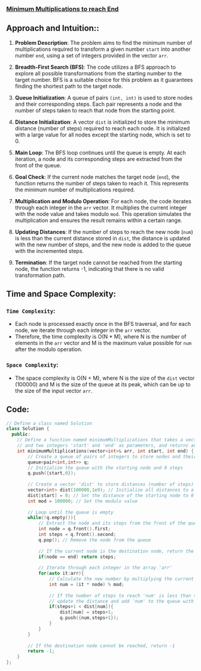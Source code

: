 ### [Minimum Multiplications to reach End](https://www.geeksforgeeks.org/problems/minimum-multiplications-to-reach-end/1)

## **Approach and Intuition:**:
1. **Problem Description**: The problem aims to find the minimum number of multiplications required to transform a given number `start` into another number `end`, using a set of integers provided in the vector `arr`.

2. **Breadth-First Search (BFS)**: The code utilizes a BFS approach to explore all possible transformations from the starting number to the target number. BFS is a suitable choice for this problem as it guarantees finding the shortest path to the target node.

3. **Queue Initialization**: A queue of pairs `(int, int)` is used to store nodes and their corresponding steps. Each pair represents a node and the number of steps taken to reach that node from the starting point.

4. **Distance Initialization**: A vector `dist` is initialized to store the minimum distance (number of steps) required to reach each node. It is initialized with a large value for all nodes except the starting node, which is set to 0.

5. **Main Loop**: The BFS loop continues until the queue is empty. At each iteration, a node and its corresponding steps are extracted from the front of the queue.

6. **Goal Check**: If the current node matches the target node (`end`), the function returns the number of steps taken to reach it. This represents the minimum number of multiplications required.

7. **Multiplication and Modulo Operation**: For each node, the code iterates through each integer in the `arr` vector. It multiplies the current integer with the node value and takes modulo `mod`. This operation simulates the multiplication and ensures the result remains within a certain range.

8. **Updating Distances**: If the number of steps to reach the new node (`num`) is less than the current distance stored in `dist`, the distance is updated with the new number of steps, and the new node is added to the queue with the incremented steps.

9. **Termination**: If the target node cannot be reached from the starting node, the function returns -1, indicating that there is no valid transformation path.

## Time and Space Complexity:
### `Time Complexity`:
- Each node is processed exactly once in the BFS traversal, and for each node, we iterate through each integer in the `arr` vector.
- Therefore, the time complexity is O(N * M), where N is the number of elements in the `arr` vector and M is the maximum value possible for `num` after the modulo operation.
 
### `Space Complexity`:
- The space complexity is O(N + M), where N is the size of the `dist` vector (100000) and M is the size of the queue at its peak, which can be up to the size of the input vector `arr`.

## Code:
```cpp
// Define a class named Solution
class Solution {
  public:
    // Define a function named minimumMultiplications that takes a vector of integers 'arr',
    // and two integers 'start' and 'end' as parameters, and returns an integer
    int minimumMultiplications(vector<int>& arr, int start, int end) {
        // Create a queue of pairs of integers to store nodes and their corresponding steps
        queue<pair<int,int>> q;
        // Initialize the queue with the starting node and 0 steps
        q.push({start,0});
        
        // Create a vector 'dist' to store distances (number of steps) for each node
        vector<int> dist(100000,1e9); // Initialize all distances to a large value
        dist[start] = 0; // Set the distance of the starting node to 0
        int mod = 100000; // Set the modulo value
        
        // Loop until the queue is empty
        while(!q.empty()){
            // Extract the node and its steps from the front of the queue
            int node = q.front().first;
            int steps = q.front().second;
            q.pop(); // Remove the node from the queue
            
            // If the current node is the destination node, return the number of steps
            if(node == end) return steps;
            
            // Iterate through each integer in the array 'arr'
            for(auto it:arr){
                // Calculate the new number by multiplying the current integer with the node and taking modulo
                int num = (it * node) % mod;
                
                // If the number of steps to reach 'num' is less than the current distance,
                // update the distance and add 'num' to the queue with the incremented steps
                if(steps+1 < dist[num]){
                    dist[num] = steps+1;
                    q.push({num,steps+1});
                }
            }
        }
        
        // If the destination node cannot be reached, return -1
        return -1;
    }
};
```

